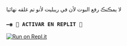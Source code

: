 لا يمڪنڪ رفع البوت لأن في ريبليت لأنو تم غلقه نهائيا
  
### `—◉ 🌌 ACTIVAR EN REPLIT 🌌`

[![Run on Repl.it](https://repl.it/badge/github/louk123/TheMystic-Bot-MD)](https://repl.it/github/louk123/TheMystic-Bot-MD)  

